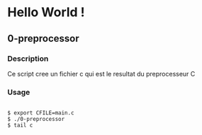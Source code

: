 # Hello World !

## 0-preprocessor

### Description

Ce script cree un fichier c qui est le resultat du preprocesseur C

### Usage
<code>
$ export CFILE=main.c
$ ./0-preprocessor 
$ tail c
</code>


